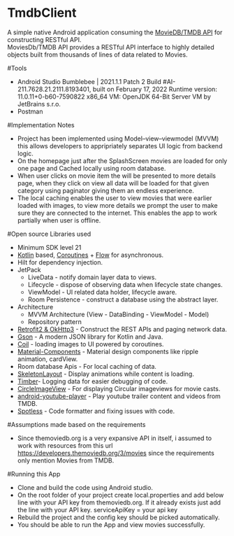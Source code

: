 # TmdbClient
A simple native Android application consuming the [MovieDB/TMDB API](https://developers.themoviedb.org/3) for constructing RESTful API.<br>
MoviesDb/TMDB API provides a RESTful API interface to highly detailed objects built from thousands of lines of data related to Movies.

#Tools
- Android Studio Bumblebee | 2021.1.1 Patch 2
  Build #AI-211.7628.21.2111.8193401, built on February 17, 2022
  Runtime version: 11.0.11+0-b60-7590822 x86_64
  VM: OpenJDK 64-Bit Server VM by JetBrains s.r.o.
- Postman

#Implementation Notes
- Project has been implemented using Model–view–viewmodel (MVVM) this allows developers to appripriately separates UI logic from backend logic.
- On the homepage just after the SplashScreen movies are loaded for only one page and Cached locally using room database.
- When user clicks on movie item the will be presented to more details page, when they click on view all data will be loaded for that given category
  using paginator giving them an endless experience.
- The local caching enables the user to view movies that were earlier loaded with images, to view more details we prompt the user to make sure they are connected 
   to the internet. This enables the app to work partially when user is offline.
 
 #Open source Libraries used 
- Minimum SDK level 21
- [Kotlin](https://kotlinlang.org/) based, [Coroutines](https://github.com/Kotlin/kotlinx.coroutines) + [Flow](https://kotlin.github.io/kotlinx.coroutines/kotlinx-coroutines-core/kotlinx.coroutines.flow/) for asynchronous.
- Hilt for dependency injection.
- JetPack
  - LiveData - notify domain layer data to views.
  - Lifecycle - dispose of observing data when lifecycle state changes.
  - ViewModel - UI related data holder, lifecycle aware.
  - Room Persistence - construct a database using the abstract layer.
- Architecture
  - MVVM Architecture (View - DataBinding - ViewModel - Model)
  - Repository pattern
- [Retrofit2 & OkHttp3](https://github.com/square/retrofit) - Construct the REST APIs and paging network data.
- [Gson](https://github.com/square/gson/) - A modern JSON library for Kotlin and Java.
- [Coil](https://github.com/coil-kt/coil) - loading images to UI powered by coroutines.
- [Material-Components](https://github.com/material-components/material-components-android) - Material design components like ripple animation, cardView.
- Room database Apis - For local caching of data.
- [SkeletonLayout](https://github.com/Faltenreich/SkeletonLayout) - Display animations while content is loading.
- [Timber](https://github.com/JakeWharton/timber)- Logging data for easier debugging of code.
- [CircleImageView](https://github.com/hdodenhof/CircleImageView) - For displaying Circular imageviews for movie casts.
- [android-youtube-player](https://github.com/PierfrancescoSoffritti/android-youtube-player) - Play youtube trailer content and videos from TMDB.
- [Spotless](https://github.com/diffplug/spotless) - Code formatter and fixing issues with code.

#Assumptions made based on the requirements
- Since themoviedb.org is a very expansive API in itself, i assumed to work with resources from this url https://developers.themoviedb.org/3/movies since
  the requirements only mention Movies from TMDB.
  
#Running this App
- Clone and build the code using Android studio.
- On the root folder of your project create local.properties and add below line with your API key from themoviedb.org. If it already exists just add the line
 with your API key.
  serviceApiKey = your api key
- Rebuild the project and the config key should be picked automatically.
- You should be able to run the App and view movies successfully.  
 

